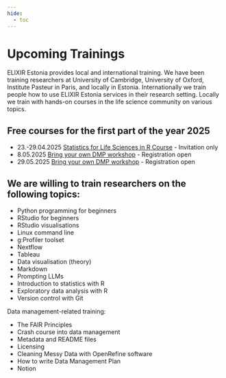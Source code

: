 ```yaml
---
hide:
  - toc
---
```

# Upcoming Trainings

ELIXIR Estonia provides local and international training. We have been training
researchers at University of Cambridge, University of Oxford, Institute Pasteur
in Paris, and locally in Estonia. Internationally we train people how to use
ELIXIR Estonia services in their research setting. Locally we train with
hands-on courses in the life science community on various topics.

## Free courses for the first part of the year 2025

* 23.-29.04.2025 [Statistics for Life Sciences in R Course](https://www.elixir-czech.cz/events/statistics-for-life-sciences-in-r-course) - Invitation only
* 8.05.2025 [Bring your own DMP workshop]() - Registration open
* 29.05.2025 [Bring your own DMP workshop]() - Registration open


## We are willing to train researchers on the following topics:

* Python programming for beginners
* RStudio for beginners
* RStudio visualisations
* Linux command line
* g:Profiler toolset
* Nextflow
* Tableau
* Data visualisation (theory)
* Markdown
* Prompting LLMs
* Introduction to statistics with R
* Exploratory data analysis with R
* Version control with Git

Data management-related training:

* The FAIR Principles
* Crash course into data management
* Metadata and README files
* Licensing
* Cleaning Messy Data with OpenRefine software
* How to write Data Management Plan
* Notion
